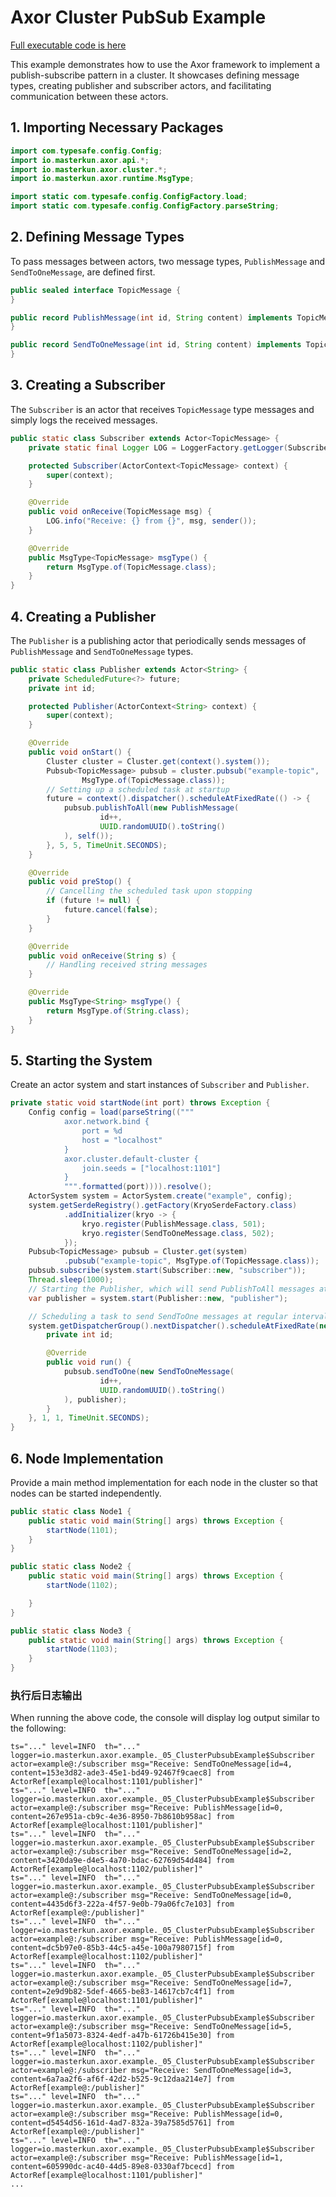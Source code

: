 # Axor Cluster PubSub Example

[Full executable code is here](../../axor-examples/src/main/java/io/masterkun/axor/example/_05_ClusterPubsubExample.java)

This example demonstrates how to use the Axor framework to implement a publish-subscribe pattern in
a cluster. It showcases defining message types, creating publisher and subscriber actors, and
facilitating communication between these actors.

## 1. Importing Necessary Packages

```java
import com.typesafe.config.Config;
import io.masterkun.axor.api.*;
import io.masterkun.axor.cluster.*;
import io.masterkun.axor.runtime.MsgType;

import static com.typesafe.config.ConfigFactory.load;
import static com.typesafe.config.ConfigFactory.parseString;
```

## 2. Defining Message Types

To pass messages between actors, two message types, `PublishMessage` and `SendToOneMessage`, are
defined first.

```java
public sealed interface TopicMessage {
}

public record PublishMessage(int id, String content) implements TopicMessage {
}

public record SendToOneMessage(int id, String content) implements TopicMessage {
}
```

## 3. Creating a Subscriber

The `Subscriber` is an actor that receives `TopicMessage` type messages and simply logs the received
messages.

```java
public static class Subscriber extends Actor<TopicMessage> {
    private static final Logger LOG = LoggerFactory.getLogger(Subscriber.class);

    protected Subscriber(ActorContext<TopicMessage> context) {
        super(context);
    }

    @Override
    public void onReceive(TopicMessage msg) {
        LOG.info("Receive: {} from {}", msg, sender());
    }

    @Override
    public MsgType<TopicMessage> msgType() {
        return MsgType.of(TopicMessage.class);
    }
}
```

## 4. Creating a Publisher

The `Publisher` is a publishing actor that periodically sends messages of `PublishMessage` and
`SendToOneMessage` types.

```java
public static class Publisher extends Actor<String> {
    private ScheduledFuture<?> future;
    private int id;

    protected Publisher(ActorContext<String> context) {
        super(context);
    }

    @Override
    public void onStart() {
        Cluster cluster = Cluster.get(context().system());
        Pubsub<TopicMessage> pubsub = cluster.pubsub("example-topic",
                MsgType.of(TopicMessage.class));
        // Setting up a scheduled task at startup
        future = context().dispatcher().scheduleAtFixedRate(() -> {
            pubsub.publishToAll(new PublishMessage(
                    id++,
                    UUID.randomUUID().toString()
            ), self());
        }, 5, 5, TimeUnit.SECONDS);
    }

    @Override
    public void preStop() {
        // Cancelling the scheduled task upon stopping
        if (future != null) {
            future.cancel(false);
        }
    }

    @Override
    public void onReceive(String s) {
        // Handling received string messages
    }

    @Override
    public MsgType<String> msgType() {
        return MsgType.of(String.class);
    }
}
```

## 5. Starting the System

Create an actor system and start instances of `Subscriber` and `Publisher`.

```java
private static void startNode(int port) throws Exception {
    Config config = load(parseString(("""
            axor.network.bind {
                port = %d
                host = "localhost"
            }
            axor.cluster.default-cluster {
                join.seeds = ["localhost:1101"]
            }
            """.formatted(port)))).resolve();
    ActorSystem system = ActorSystem.create("example", config);
    system.getSerdeRegistry().getFactory(KryoSerdeFactory.class)
            .addInitializer(kryo -> {
                kryo.register(PublishMessage.class, 501);
                kryo.register(SendToOneMessage.class, 502);
            });
    Pubsub<TopicMessage> pubsub = Cluster.get(system)
            .pubsub("example-topic", MsgType.of(TopicMessage.class));
    pubsub.subscribe(system.start(Subscriber::new, "subscriber"));
    Thread.sleep(1000);
    // Starting the Publisher, which will send PublishToAll messages at regular intervals
    var publisher = system.start(Publisher::new, "publisher");

    // Scheduling a task to send SendToOne messages at regular intervals
    system.getDispatcherGroup().nextDispatcher().scheduleAtFixedRate(new Runnable() {
        private int id;

        @Override
        public void run() {
            pubsub.sendToOne(new SendToOneMessage(
                    id++,
                    UUID.randomUUID().toString()
            ), publisher);
        }
    }, 1, 1, TimeUnit.SECONDS);
}
```

## 6. Node Implementation

Provide a main method implementation for each node in the cluster so that nodes can be started
independently.

```java
public static class Node1 {
    public static void main(String[] args) throws Exception {
        startNode(1101);
    }
}

public static class Node2 {
    public static void main(String[] args) throws Exception {
        startNode(1102);

    }
}

public static class Node3 {
    public static void main(String[] args) throws Exception {
        startNode(1103);
    }
}
```

### 执行后日志输出

When running the above code, the console will display log output similar to the following:

```plain text
ts="..." level=INFO  th="..." logger=io.masterkun.axor.example._05_ClusterPubsubExample$Subscriber actor=example@:/subscriber msg="Receive: SendToOneMessage[id=4, content=153e3d82-ade3-45e1-bd49-92467f9caec8] from ActorRef[example@localhost:1101/publisher]"
ts="..." level=INFO  th="..." logger=io.masterkun.axor.example._05_ClusterPubsubExample$Subscriber actor=example@:/subscriber msg="Receive: PublishMessage[id=0, content=267e951a-cb9c-4e36-8950-7b8610b958ac] from ActorRef[example@localhost:1101/publisher]"
ts="..." level=INFO  th="..." logger=io.masterkun.axor.example._05_ClusterPubsubExample$Subscriber actor=example@:/subscriber msg="Receive: SendToOneMessage[id=2, content=3420da9e-d4e5-4a70-bdac-62769d54d484] from ActorRef[example@localhost:1102/publisher]"
ts="..." level=INFO  th="..." logger=io.masterkun.axor.example._05_ClusterPubsubExample$Subscriber actor=example@:/subscriber msg="Receive: SendToOneMessage[id=0, content=4435d6f3-222a-4f57-9e0b-79a06fc7e103] from ActorRef[example@:/publisher]"
ts="..." level=INFO  th="..." logger=io.masterkun.axor.example._05_ClusterPubsubExample$Subscriber actor=example@:/subscriber msg="Receive: PublishMessage[id=0, content=dc5b97e0-85b3-44c5-a45e-100a7980715f] from ActorRef[example@localhost:1102/publisher]"
ts="..." level=INFO  th="..." logger=io.masterkun.axor.example._05_ClusterPubsubExample$Subscriber actor=example@:/subscriber msg="Receive: SendToOneMessage[id=7, content=2e9d9b82-5def-4665-be83-14617cb7c4f1] from ActorRef[example@localhost:1101/publisher]"
ts="..." level=INFO  th="..." logger=io.masterkun.axor.example._05_ClusterPubsubExample$Subscriber actor=example@:/subscriber msg="Receive: SendToOneMessage[id=5, content=9f1a5073-8324-4edf-a47b-61726b415e30] from ActorRef[example@localhost:1102/publisher]"
ts="..." level=INFO  th="..." logger=io.masterkun.axor.example._05_ClusterPubsubExample$Subscriber actor=example@:/subscriber msg="Receive: SendToOneMessage[id=3, content=6a7aa2f6-af6f-42d2-b525-9c12daa214e7] from ActorRef[example@:/publisher]"
ts="..." level=INFO  th="..." logger=io.masterkun.axor.example._05_ClusterPubsubExample$Subscriber actor=example@:/subscriber msg="Receive: PublishMessage[id=0, content=d5454d56-161d-4ad7-832a-39a7585d5761] from ActorRef[example@:/publisher]"
ts="..." level=INFO  th="..." logger=io.masterkun.axor.example._05_ClusterPubsubExample$Subscriber actor=example@:/subscriber msg="Receive: PublishMessage[id=1, content=605990dc-ac40-44d5-89e8-0330af7bcecd] from ActorRef[example@localhost:1101/publisher]"
...
```
